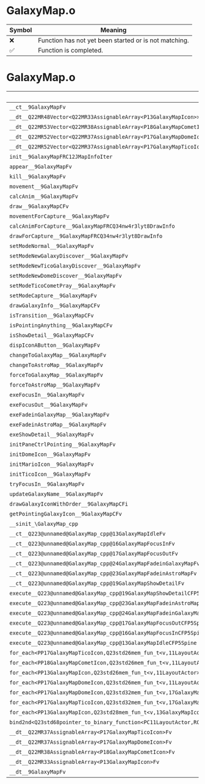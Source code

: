 # GalaxyMap.o
| Symbol | Meaning 
| ------------- | ------------- 
| :x: | Function has not yet been started or is not matching. 
| :white_check_mark: | Function is completed. 


# GalaxyMap.o
| Symbol | Decompiled? |
| ------------- | ------------- |
| `__ct__9GalaxyMapFv` | :x: |
| `__dt__Q22MR48Vector<Q22MR33AssignableArray<P13GalaxyMapIcon>>Fv` | :x: |
| `__dt__Q22MR53Vector<Q22MR38AssignableArray<P18GalaxyMapCometIcon>>Fv` | :x: |
| `__dt__Q22MR52Vector<Q22MR37AssignableArray<P17GalaxyMapDomeIcon>>Fv` | :x: |
| `__dt__Q22MR52Vector<Q22MR37AssignableArray<P17GalaxyMapTicoIcon>>Fv` | :x: |
| `init__9GalaxyMapFRC12JMapInfoIter` | :x: |
| `appear__9GalaxyMapFv` | :x: |
| `kill__9GalaxyMapFv` | :x: |
| `movement__9GalaxyMapFv` | :x: |
| `calcAnim__9GalaxyMapFv` | :x: |
| `draw__9GalaxyMapCFv` | :x: |
| `movementForCapture__9GalaxyMapFv` | :x: |
| `calcAnimForCapture__9GalaxyMapFRCQ34nw4r3lyt8DrawInfo` | :x: |
| `drawForCapture__9GalaxyMapFRCQ34nw4r3lyt8DrawInfo` | :x: |
| `setModeNormal__9GalaxyMapFv` | :x: |
| `setModeNewGalaxyDiscover__9GalaxyMapFv` | :x: |
| `setModeNewTicoGalaxyDiscover__9GalaxyMapFv` | :x: |
| `setModeNewDomeDiscover__9GalaxyMapFv` | :x: |
| `setModeTicoCometPray__9GalaxyMapFv` | :x: |
| `setModeCapture__9GalaxyMapFv` | :x: |
| `drawGalaxyInfo__9GalaxyMapCFv` | :x: |
| `isTransition__9GalaxyMapCFv` | :x: |
| `isPointingAnything__9GalaxyMapCFv` | :x: |
| `isShowDetail__9GalaxyMapCFv` | :x: |
| `dispIconAButton__9GalaxyMapFv` | :x: |
| `changeToGalaxyMap__9GalaxyMapFv` | :x: |
| `changeToAstroMap__9GalaxyMapFv` | :x: |
| `forceToGalaxyMap__9GalaxyMapFv` | :x: |
| `forceToAstroMap__9GalaxyMapFv` | :x: |
| `exeFocusIn__9GalaxyMapFv` | :x: |
| `exeFocusOut__9GalaxyMapFv` | :x: |
| `exeFadeinGalaxyMap__9GalaxyMapFv` | :x: |
| `exeFadeinAstroMap__9GalaxyMapFv` | :x: |
| `exeShowDetail__9GalaxyMapFv` | :x: |
| `initPaneCtrlPointing__9GalaxyMapFv` | :x: |
| `initDomeIcon__9GalaxyMapFv` | :x: |
| `initMarioIcon__9GalaxyMapFv` | :x: |
| `initTicoIcon__9GalaxyMapFv` | :x: |
| `tryFocusIn__9GalaxyMapFv` | :x: |
| `updateGalaxyName__9GalaxyMapFv` | :x: |
| `drawGalaxyIconWithOrder__9GalaxyMapCFi` | :x: |
| `getPointingGalaxyIcon__9GalaxyMapCFv` | :x: |
| `__sinit_\GalaxyMap_cpp` | :x: |
| `__ct__Q223@unnamed@GalaxyMap_cpp@13GalaxyMapIdleFv` | :x: |
| `__ct__Q223@unnamed@GalaxyMap_cpp@16GalaxyMapFocusInFv` | :x: |
| `__ct__Q223@unnamed@GalaxyMap_cpp@17GalaxyMapFocusOutFv` | :x: |
| `__ct__Q223@unnamed@GalaxyMap_cpp@24GalaxyMapFadeinGalaxyMapFv` | :x: |
| `__ct__Q223@unnamed@GalaxyMap_cpp@23GalaxyMapFadeinAstroMapFv` | :x: |
| `__ct__Q223@unnamed@GalaxyMap_cpp@19GalaxyMapShowDetailFv` | :x: |
| `execute__Q223@unnamed@GalaxyMap_cpp@19GalaxyMapShowDetailCFP5Spine` | :x: |
| `execute__Q223@unnamed@GalaxyMap_cpp@23GalaxyMapFadeinAstroMapCFP5Spine` | :x: |
| `execute__Q223@unnamed@GalaxyMap_cpp@24GalaxyMapFadeinGalaxyMapCFP5Spine` | :x: |
| `execute__Q223@unnamed@GalaxyMap_cpp@17GalaxyMapFocusOutCFP5Spine` | :x: |
| `execute__Q223@unnamed@GalaxyMap_cpp@16GalaxyMapFocusInCFP5Spine` | :x: |
| `execute__Q223@unnamed@GalaxyMap_cpp@13GalaxyMapIdleCFP5Spine` | :x: |
| `for_each<PP17GalaxyMapTicoIcon,Q23std26mem_fun_t<v,11LayoutActor>>__3stdFPP17GalaxyMapTicoIconPP17GalaxyMapTicoIconQ23std26mem_fun_t<v,11LayoutActor>_Q23std26mem_fun_t<v,11LayoutActor>` | :x: |
| `for_each<PP18GalaxyMapCometIcon,Q23std26mem_fun_t<v,11LayoutActor>>__3stdFPP18GalaxyMapCometIconPP18GalaxyMapCometIconQ23std26mem_fun_t<v,11LayoutActor>_Q23std26mem_fun_t<v,11LayoutActor>` | :x: |
| `for_each<PP13GalaxyMapIcon,Q23std26mem_fun_t<v,11LayoutActor>>__3stdFPP13GalaxyMapIconPP13GalaxyMapIconQ23std26mem_fun_t<v,11LayoutActor>_Q23std26mem_fun_t<v,11LayoutActor>` | :x: |
| `for_each<PP17GalaxyMapDomeIcon,Q23std26mem_fun_t<v,11LayoutActor>>__3stdFPP17GalaxyMapDomeIconPP17GalaxyMapDomeIconQ23std26mem_fun_t<v,11LayoutActor>_Q23std26mem_fun_t<v,11LayoutActor>` | :x: |
| `for_each<PP17GalaxyMapDomeIcon,Q23std32mem_fun_t<v,17GalaxyMapDomeIcon>>__3stdFPP17GalaxyMapDomeIconPP17GalaxyMapDomeIconQ23std32mem_fun_t<v,17GalaxyMapDomeIcon>_Q23std32mem_fun_t<v,17GalaxyMapDomeIcon>` | :x: |
| `for_each<PP17GalaxyMapTicoIcon,Q23std32mem_fun_t<v,17GalaxyMapTicoIcon>>__3stdFPP17GalaxyMapTicoIconPP17GalaxyMapTicoIconQ23std32mem_fun_t<v,17GalaxyMapTicoIcon>_Q23std32mem_fun_t<v,17GalaxyMapTicoIcon>` | :x: |
| `for_each<PP13GalaxyMapIcon,Q23std28mem_fun_t<v,13GalaxyMapIcon>>__3stdFPP13GalaxyMapIconPP13GalaxyMapIconQ23std28mem_fun_t<v,13GalaxyMapIcon>_Q23std28mem_fun_t<v,13GalaxyMapIcon>` | :x: |
| `bind2nd<Q23std68pointer_to_binary_function<PC11LayoutActor,RCQ34nw4r3lyt8DrawInfo,v>,Q34nw4r3lyt8DrawInfo>__3stdFRCQ23std68pointer_to_binary_function<PC11LayoutActor,RCQ34nw4r3lyt8DrawInfo,v>RCQ34nw4r3lyt8DrawInfo_Q23std110binder2nd<Q23std68pointer_to_binary_function<PC11LayoutActor,RCQ34nw4r3lyt8DrawInfo,v>,RCQ34nw4r3lyt8DrawInfo>` | :x: |
| `__dt__Q22MR37AssignableArray<P17GalaxyMapTicoIcon>Fv` | :x: |
| `__dt__Q22MR37AssignableArray<P17GalaxyMapDomeIcon>Fv` | :x: |
| `__dt__Q22MR38AssignableArray<P18GalaxyMapCometIcon>Fv` | :x: |
| `__dt__Q22MR33AssignableArray<P13GalaxyMapIcon>Fv` | :x: |
| `__dt__9GalaxyMapFv` | :x: |

